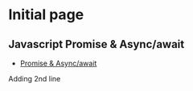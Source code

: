 # Initial page

## Javascript Promise & Async/await

* [Promise & Async/await](https://javascript.info/async)

Adding 2nd line



